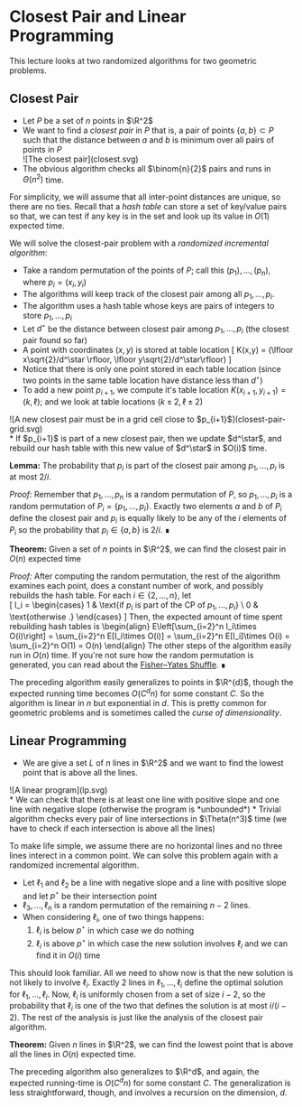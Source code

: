 # Closest Pair and Linear Programming

This lecture looks at two randomized algorithms for two geometric problems.

## Closest Pair

* Let $P$ be a set of $n$ points in $\R^2$
* We want to find a *closest pair* in $P$ that is, a pair of points $\{a,b\}\subset P$
  such that the distance between $a$ and $b$ is minimum over all pairs of points in $P$
  <div class="centered" markdown="1">
  ![The closest pair](closest.svg)
  </div>
* The obvious algorithm checks all $\binom{n}{2}$ pairs and runs in $\Theta(n^2)$ time.

For simplicity, we will assume that all inter-point distances are unique, so there are no ties.  Recall that a *hash table* can store a set of key/value pairs so that, we can test if any key is in the set and look up its value in $O(1)$ expected time.

We will solve the closest-pair problem with a *randomized incremental algorithm*:

* Take a random permutation of the points of $P$; call this $(p_1),\ldots,(p_n)$,
  where $p_i=(x_i,y_i)$
* The algorithms will keep track of the closest pair among all $p_1,\ldots,p_i$.
* The algorithm uses a hash table whose keys are pairs of integers to store $p_1,\ldots,p_i$
* Let $d^\star$ be the distance between closest pair among $p_1,\ldots,p_i$ (the closest pair found so far)
* A point with coordinates $(x,y)$ is stored at table location
  \[ K(x,y) = (\lfloor x\sqrt{2}/d^\star \rfloor, \lfloor y\sqrt{2}/d^\star\rfloor) \]
* Notice that there is only one point stored in each table location (since two points in the same table location have distance less than $d^\star$)
* To add a new point $p_{i+1}$, we compute it's table location $K(x_{i+1},y_{i+1})=(k,\ell)$; and we look at table locations $(k\pm 2,\ell\pm 2)$
<div class="centered" markdown="1">
![A new closest pair must be in a grid cell close to $p_{i+1}$](closest-pair-grid.svg)
</div>
* If $p_{i+1}$ is part of a new closest pair, then we update $d^\star$, and rebuild our hash table with this new value of $d^\star$ in $O(i)$ time.

**Lemma:** The probability that $p_{i}$ is part of the closest pair among $p_1,\ldots,p_i$ is at most $2/i$.

*Proof:* Remember that $p_1,\ldots,p_n$ is a random permutation of $P$, so $p_1,\ldots,p_i$ is a random permutation of $P_i=\{p_1,\ldots,p_i\}$.  Exactly two elements $a$ and $b$ of $P_i$ define the closest pair and $p_i$ is equally likely to be any of the $i$ elements of $P_i$ so the probability that $p_i\in\{a,b\}$ is $2/i$. &#8718;

**Theorem:** Given a set of $n$ points in $\R^2$, we can find the closest pair in $O(n)$ expected time

*Proof:* After computing the random permutation, the rest of the algorithm examines each point, does a constant number of work, and possibly rebuilds the hash table.  For each $i\in\{2,\ldots,n\}$, let  
\[
    I_i = \begin{cases} 1 & \text{if $p_i$ is part of the CP of $p_1,\ldots,p_i$} \\
                       0 & \text{otherwise .} \end{cases}
\]
Then, the expected amount of time spent rebuilding hash tables is
\begin{align}
  E\left[\sum_{i=2}^n I_i\times O(i)\right] =
  \sum_{i=2}^n E[I_i\times O(i)]
  = \sum_{i=2}^n E[I_i]\times O(i)
  = \sum_{i=2}^n O(1) = O(n)
\end{align}
The other steps of the algorithm easily run in $O(n)$ time.  If you're not sure how the random permutation is generated, you can read about the [Fisher–Yates Shuffle](https://en.wikipedia.org/wiki/Fisher%E2%80%93Yates_shuffle). &#8718;

The preceding algorithm easily generalizes to points in $\R^{d}$, though the expected running time becomes $O(C^d n)$ for some constant $C$.  So the algorithm is linear in $n$ but exponential in $d$. This is pretty common for geometric problems and is sometimes called the *curse of dimensionality*.

## Linear Programming

* We are give a set $L$ of $n$ lines in $\R^2$ and we want to find the lowest point that is above all the lines.
<div class="centered" markdown="1">
![A linear program](lp.svg)
</div>
* We can check that there is at least one line with positive slope and one line with negative slope (otherwise the program is *unbounded*)
* Trivial algorithm checks every pair of line intersections in $\Theta(n^3)$ time (we have to check if each intersection is above all the lines)

To make life simple, we assume there are no horizontal lines and no three lines interect in a common point. We can solve this problem again with a randomized incremental algorithm.


* Let $\ell_1$ and $\ell_2$ be a line with negative slope and a line with positive slope
  and let $p^\star$ be their intersection point
* $\ell_3,\ldots,\ell_n$ is a random permutation of the remaining $n-2$ lines.
* When considering $\ell_i$, one of two things happens:
    1. $\ell_i$ is below $p^\star$ in which case we do nothing
    2. $\ell_i$ is above $p^\star$ in which case the new solution involves $\ell_i$
       and we can find it in $O(i)$ time

This should look familiar.  All we need to show now is that the new solution is not likely to involve $\ell_i$.  Exactly 2 lines in $\ell_1,\ldots,\ell_i$ define the optimal solution for $\ell_1,\ldots,\ell_i$.  Now, $\ell_i$ is uniformly chosen from a set of size $i-2$, so the probability that $\ell_i$ is one of the two that defines the solution is at most $i/(i-2)$.  The rest of the analysis is just like the analysis of the closest pair algorithm.

**Theorem:** Given $n$ lines in $\R^2$, we can find the lowest point that is above all the lines in $O(n)$ expected time.

The preceding algorithm also generalizes to $\R^d$, and again, the expected running-time is $O(C^dn)$ for some constant $C$.  The generalization is less straightforward, though, and involves a recursion on the dimension, $d$.
